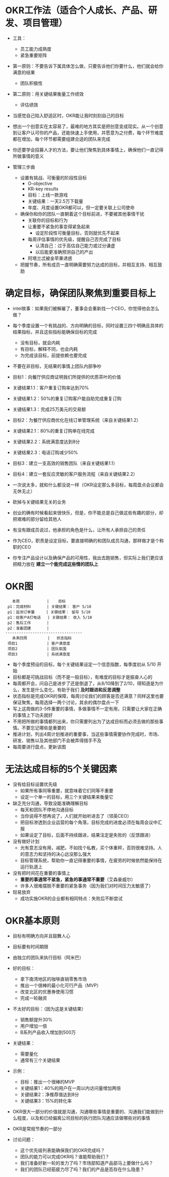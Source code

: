 OKR工作法（适合个人成长、产品、研发、项目管理）
=========================================

- 工具：
    + 员工能力成熟度
    + 紧急重要矩阵



- 第一原则：不要告诉下属具体怎么做，只要告诉他们你要什么，他们就会给你满意的结果
    + 团队积极性
- 第二原则：用关键结果衡量工作绩效
    + 评估绩效

- 当感觉自己陷入舒适区时，OKR能让我时刻刻自己的目标

- 想出一个创意实在太容易了，最难的地方其实是把创意变成现实。从一个创意到让客户认可你的产品，还能快速上手使用，并愿意为之付费，每个环节难度都在增加，每个环节都需要组建合适的团队来完成
- 你还要学会招募人才的方法，要让他们聚焦到具体事情上，确保他们一直记得所做事情的意义


- 管理三步曲
    + 设置有挑战、可衡量的阶段性目标
        * O-objective
        * KR-key results
        * 目标：上线一款游戏
        * 关键结果：一天2.5万下载量
        * 年度、月度设置OKR都可以，但一定要关联上公司使命
    + 确保你和你的团队一直朝着这个目标前进，不要被其他事情干扰
        * 关联你的目标和行为
        * 让重要不紧急的事变得紧急起来
            - 设定阶段性可衡量目标，否则就优先不起来
        * 每周评估事情的优先级，提醒自己否完成了目标
            - 认清自己：过于高估自己能力或过分谦虚
            - 以后能更准确预测自己的产出
        * 阿塔兰忒被金苹果诱惑
    + 把握节奏，所有成员一直明确需要努力达成的目标，并相互支持、相互鼓励


确定目标，确保团队聚焦到重要目标上
==============================
- intel故事：如果我们被解雇了，董事会会重新找一个CEO，你觉得他会怎么做？
- 每个季度设置一个有挑战的、方向明确的目标，同时设置三四个明确且具体的结果指标，并且这些指标能确保目标的完成
    + 没有目标，就会内耗
    + 有目标，解释不同，也会内耗
    + 为完成该目标，前提依赖也要完成

- 不要在非目标，无结果的事情上团队内部争吵

- 目标1：向餐厅供应商证明我们所提供的优质茶叶的价值
- 关键结果1.1：客户重复订购率达到70%
- 关键结果1.2：50%的重复订购客户能自助完成重复订购
- 关键结果1.3：完成25万美元的交易额

- 目标2：为餐厅供应商优化在线订单管理系统（来自关键结果1.2）
- 关键结果2.1：80%的重复订购单在线完成
- 关键结果2.2：系统满意度达到8分
- 关键结果2.3：电话订购减少50%

- 目标3：建立一支高效的销售团队（来自关键结果1.1）
- 目标4：建立一套反应灵敏的客户服务流程（来自关键结果2.2）

- 一次说太多，就和什么都没说一样（OKR设定那么多目标，每周盘点会议都会无休无止）

- 砍掉与关键结果无关的业务


- 创业的确有时候看起来很快乐，但是，你不能总是自己做这些有趣的部分，却把艰难的部分留给其他人
- 有没有跟成员说过，他承担的角色是什么，让所有人承担自己的责任
- 作为CEO，职责是设定目标，要直接明确的和团队成员沟通，那样做才是个称职的CEO


- 你专注产品设计以及确保产品的可用性，我出去跑销售，但实际上我们更应该把精力放在 __建立一个能完成这些情的团队上__

OKR图
==============

```
   本周            |    目标
 p1：完成材料       | 关键结果： 客户 5/10
 p1：监测订单量     | 关键结果： 留存 5/10
 p1：给客户A打电话   | 关键结果： 收入 5/10
 p2：售后工作       |
 p2：准备团建       |
----------------------------------
   未来四周         |   状态指标
 项目1             | 客户满意度
 项目2             | 团队氛围
 项目3             | 系统满意度

```

- 每个季度预设的目标，每个关键结果设定一个信息指数，每季度初从 5/10 开始
- 目标都是可挑战目标（而不是一般目标），有难度的目标才是振奋人心的
- 每周都开会，问自己是进步了还是倒退了，从8/10降到了2/10，得知道是为什么，发生是什么变化，有助于我们 __及时跟进和反思调整__
- 状态指标是完成OKR的保障，每周讨论我们的顾客是否还满意？同样这里也要保证聚焦，每周选择一两个讨论，其余的偶尔盘点一下
- 写上这周做的3-5件重要的事情，多做事情不一定有用，只需要让大家在正确的事情上下功夫就好
- 不用把所做的事情都列出来，你只需要列出为了达成目标而必须去做的那些事情。不要忘记哪些是重要的
- 推进计划，列出4周计划推进的重要事，当这些事情需要协作完成时，市场、研发、销售以及其他部门不会被弄得措手不及
- 每周要进行盘点，更新该图


无法达成目标的5个关键因素
=======================
- 没有给目标设置优先级
    + 如果所有事同等重要，就意味着它们同等不重要
    + 设定一个单一的目标，用三个关键结果来衡量它
- 缺乏充分沟通，导致没能准确理解目标
    + 每天和团队不停地沟通目标
    + 当你说得不想再说了，人们就开始听进去了（领英CEO）
    + 把目标渗透到企业运营的每个角落，目标完成的进度必须在每周会议中汇报
    + 如果设定了目标，后面不持续跟进，结果注定是失败的（反馈跟进）
- 没有做好计划
    + 光有意志没有用，减肥，不如找个私教，买个体重秤，否则很难坚持。人的意志力和坚持的决心远没那么强大
    + 目标管理系统，帮助你一直记得重要的事情，在疲劳的时候依然能保持在运行轨道上
- 没有把时间花在重要的事情上
    + __重要的事通常不紧急，紧急的事通常不重要__（艾森豪威尔）
    + 许多人很难摆脱不重要的紧急事务（因为我们对时间压力太敏感了）
- 轻易放弃
    + 成功实施OKR的企业都有相同特点：失败后不断尝试


OKR基本原则
================
- 目标有明确方向并且鼓舞人心
- 目标要有时间期限
- 由独立的团队来执行目标（阿米巴）


- 好的目标：
    + 拿下南湾地区的咖啡直销零售市场
    + 推出一个很棒的最小化可行产品（MVP）
    + 改变北区的优惠券使用习惯
    + 完成一轮融资
- 不太好的目标：（因为这是关键结果）
    + 销售额提升30%
    + 用户增加一倍
    + B系列产品收入增加到500万

- 关键结果：
    + 需要量化
    + 通常有三个关键结果

- 示例：
    + 目标：推出一个很棒的MVP
    + 关键结果1：40%的用户在一周以内访问量增加两倍
    + 关键结果2：净推荐值达到8分
    + 关键结果3：15%的转化率

- OKR很大一部分的价值就是沟通，沟通哪些事情是重要的、沟通我们能做到什么程度，以及和已经偏离公司目标的执行团队沟通应该做哪些对的事情
- OKR是常规节奏的一部分

- 讨论问题：
    + 这个优先级列表能确保我们的OKR完成吗？
    + 团队的能力可以完成OKR吗？谁能帮助我们？
    + 我们准备好新一轮的发力了吗？市场部知道产品部马上要做什么吗？
    + 我们的团队已经筋疲力尽了吗？我们的产品是否存在什么隐患？



